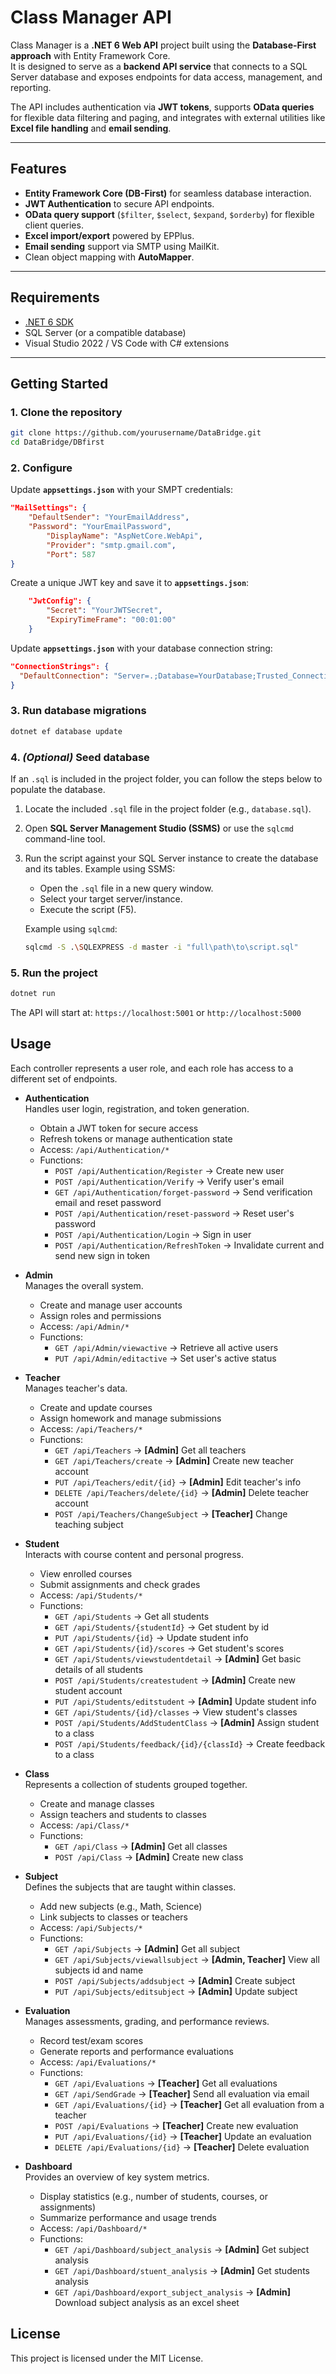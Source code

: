 # Class Manager API

Class Manager is a **.NET 6 Web API** project built using the **Database-First approach** with Entity Framework Core.  
It is designed to serve as a **backend API service** that connects to a SQL Server database and exposes endpoints for data access, management, and reporting.  

The API includes authentication via **JWT tokens**, supports **OData queries** for flexible data filtering and paging, and integrates with external utilities like **Excel file handling** and **email sending**.

---

## Features

- **Entity Framework Core (DB-First)** for seamless database interaction.
- **JWT Authentication** to secure API endpoints.
- **OData query support** (`$filter`, `$select`, `$expand`, `$orderby`) for flexible client queries.
- **Excel import/export** powered by EPPlus.
- **Email sending** support via SMTP using MailKit.
- Clean object mapping with **AutoMapper**.

---

## Requirements

- [.NET 6 SDK](https://dotnet.microsoft.com/download/dotnet/6.0)
- SQL Server (or a compatible database)
- Visual Studio 2022 / VS Code with C# extensions

---

## Getting Started

### 1. Clone the repository
```bash
git clone https://github.com/yourusername/DataBridge.git
cd DataBridge/DBfirst
```

### 2. Configure
Update **`appsettings.json`** with your SMPT credentials:
```json
"MailSettings": {
    "DefaultSender": "YourEmailAddress",
    "Password": "YourEmailPassword",
        "DisplayName": "AspNetCore.WebApi",
        "Provider": "smtp.gmail.com",
        "Port": 587
}
```
Create a unique JWT key and save it to **`appsettings.json`**:
```json
    "JwtConfig": {
        "Secret": "YourJWTSecret",
        "ExpiryTimeFrame": "00:01:00"
    }
```
Update **`appsettings.json`** with your database connection string:
```json
"ConnectionStrings": {
  "DefaultConnection": "Server=.;Database=YourDatabase;Trusted_Connection=True;TrustServerCertificate=True"
}
```
### 3. Run database migrations
```bash
dotnet ef database update
```
### 4. *(Optional)* Seed database
If an `.sql` is included in the project folder, you can follow the steps below to populate the database.
1. Locate the included `.sql` file in the project folder (e.g., `database.sql`).  
2. Open **SQL Server Management Studio (SSMS)** or use the `sqlcmd` command-line tool.  
3. Run the script against your SQL Server instance to create the database and its tables.
   Example using SSMS:
   - Open the `.sql` file in a new query window.
   - Select your target server/instance.
   - Execute the script (F5).

   Example using `sqlcmd`:
   ```bash
   sqlcmd -S .\SQLEXPRESS -d master -i "full\path\to\script.sql"
   ```
### 5. Run the project
```bash
dotnet run
```
The API will start at:
`https://localhost:5001` or `http://localhost:5000`


## Usage
Each controller represents a user role, and each role has access to a different set of endpoints.

- **Authentication**  
  Handles user login, registration, and token generation.  
  - Obtain a JWT token for secure access  
  - Refresh tokens or manage authentication state  
  - Access: `/api/Authentication/*`
  - Functions:
    - `POST /api/Authentication/Register` → Create new user  
    - `POST /api/Authentication/Verify` → Verify user's email  
    - `GET /api/Authentication/forget-password` → Send verification email and reset password
    - `POST /api/Authentication/reset-password` → Reset user's password
    - `POST /api/Authentication/Login` → Sign in user
    - `POST /api/Authentication/RefreshToken` → Invalidate current and send new sign in token


- **Admin**  
  Manages the overall system.  
  - Create and manage user accounts  
  - Assign roles and permissions  
  - Access: `/api/Admin/*`
  - Functions:
    - `GET /api/Admin/viewactive` → Retrieve all active users  
    - `PUT /api/Admin/editactive` → Set user's active status  

- **Teacher**  
  Manages teacher's data.  
  - Create and update courses  
  - Assign homework and manage submissions  
  - Access: `/api/Teachers/*`
  - Functions:
    - `GET /api/Teachers` → **[Admin]** Get all teachers
    - `GET /api/Teachers/create` → **[Admin]** Create new teacher account
    - `PUT /api/Teachers/edit/{id}` → **[Admin]** Edit teacher's info
    - `DELETE /api/Teachers/delete/{id}` → **[Admin]** Delete teacher account
    - `POST /api/Teachers/ChangeSubject` → **[Teacher]** Change teaching subject


- **Student**  
  Interacts with course content and personal progress.  
  - View enrolled courses  
  - Submit assignments and check grades  
  - Access: `/api/Students/*`
  - Functions:
    - `GET /api/Students` → Get all students
    - `GET /api/Students/{studentId}` → Get student by id
    - `PUT /api/Students/{id}` → Update student info 
    - `GET /api/Students/{id}/scores` → Get student's scores
    - `GET /api/Students/viewstudentdetail` → **[Admin]** Get basic details of all students  
    - `POST /api/Students/createstudent` → **[Admin]** Create new student account
    - `PUT /api/Students/editstudent` → **[Admin]** Update student info
    - `GET /api/Students/{id}/classes` → View student's classes
    - `POST /api/Students/AddStudentClass` → **[Admin]** Assign student to a class
    - `POST /api/Students/feedback/{id}/{classId}` → Create feedback to a class


- **Class**  
  Represents a collection of students grouped together.  
  - Create and manage classes  
  - Assign teachers and students to classes  
  - Access: `/api/Class/*`
  - Functions:
    - `GET /api/Class` → **[Admin]** Get all classes
    - `POST /api/Class` → **[Admin]** Create new class


- **Subject**  
  Defines the subjects that are taught within classes.  
  - Add new subjects (e.g., Math, Science)  
  - Link subjects to classes or teachers  
  - Access: `/api/Subjects/*`
  - Functions:
    - `GET /api/Subjects` → **[Admin]** Get all subject
    - `GET /api/Subjects/viewallsubject` → **[Admin, Teacher]** View all subjects id and name
    - `POST /api/Subjects/addsubject` → **[Admin]** Create subject
    - `PUT /api/Subjects/editsubject` → **[Admin]** Update subject

- **Evaluation**  
  Manages assessments, grading, and performance reviews.  
  - Record test/exam scores  
  - Generate reports and performance evaluations  
  - Access: `/api/Evaluations/*`
  - Functions:
    - `GET /api/Evaluations` → **[Teacher]** Get all evaluations
    - `GET /api/SendGrade` → **[Teacher]** Send all evaluation via email
    - `GET /api/Evaluations/{id}` → **[Teacher]** Get all evaluation from a teacher
    - `POST /api/Evaluations` → **[Teacher]** Create new evaluation
    - `PUT /api/Evaluations/{id}` → **[Teacher]** Update an evaluation
    - `DELETE /api/Evaluations/{id}` → **[Teacher]** Delete evaluation   


- **Dashboard**  
  Provides an overview of key system metrics.  
  - Display statistics (e.g., number of students, courses, or assignments)  
  - Summarize performance and usage trends  
  - Access: `/api/Dashboard/*`
  - Functions:
    - `GET /api/Dashboard/subject_analysis` → **[Admin]** Get subject analysis
    - `GET /api/Dashboard/stuent_analysis` → **[Admin]** Get students analysis
    - `GET /api/Dashboard/export_subject_analysis` → **[Admin]** Download subject analysis as an excel sheet


## License
This project is licensed under the MIT License.
